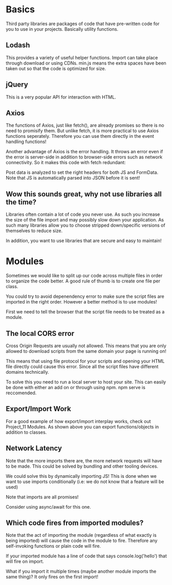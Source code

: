 # Basics

Third party libraries are packages of code that have pre-written code for you to use in your projects. Basically utility functions.

## Lodash

This provides a variety of useful helper functions. Import can take place through download or using CDNs. min.js means the extra spaces have been taken out so that the code is optimized for size.

## jQuery

This is a very popular API for interaction with HTML.

## Axios

The functions of Axios, just like fetch(), are already promises so there is no need to promisify them. But unlike fetch, it is more practical to use Axios functions seperately. Therefore you can use them directly in the event handling functions!

Another advantage of Axios is the error handling. It throws an error even if the error is server-side in addition to browser-side errors such as network connectivity. So it makes this code with fetch redundant:

<script>
      if (response.status >= 200 && response.status < 300) {
        return response.json();
      } else {
        return response.json().then((errData) => {
          console.log(errData);
          throw new Error("Something went wrong - server-side");
        });
      }
</script>

Post data is analyzed to set the right headers for both JS and FormData. Note that JS is automatically parsed into JSON before it is sent!

## Wow this sounds great, why not use libraries all the time?

Libraries often contain a lot of code you never use. As such you increase the size of the file import and may possibly slow down your application. As such many libraries allow you to choose stripped down/specific versions of themselves to reduce size.

In addition, you want to use libraries that are secure and easy to maintain!

# Modules

Sometimes we would like to split up our code across multiple files in order to organize the code better. A good rule of thumb is to create one file per class.

You could try to avoid depenendency error to make sure the script files are imported in the right order. However a better method is to use modules!

First we need to tell the browser that the script file needs to be treated as a module.

<script src="assets/scripts/app.js" defer type="module"></script>

## The local CORS error

Cross Origin Requests are usually not allowed. This means that you are only allowed to download scripts from the same domain your page is running on! 

This means that using file protocol for your scripts and opening your HTML file directly could cause this error. Since all the script files have different domains technically. 

To solve this you need to run a local server to host your site. This can easily be done with either an add on or through using npm. npm serve is reccomended. 

## Export/Import Work

<script>
// at export
export class Component{}
export function moveElement(param1){}
export default class {}


// at import
import {Component, moveElement} from './Component.js' // some people put .mjs which is module 
// get all items in file
import * as Component from './Component.js' // some people put .mjs which is module
// refer by nickname
import moveElement as displaceElement from './Component.js'
// import default
import Component from './Component' // since there is no {}, this is assumed to be default


// use this catch all object
*.moveElement(param1)
// use nickname
displaceElement(param1)

</script>


For a good example of how export/import interplay works, check out Project_11 Modules. As shown above you can export functions/objects in addition to classes.

## Network Latency

Note that the more imports there are, the more network requests will have to be made. This could be solved by bundling and other tooling devices. 

We could solve this by dynamically importing JS! This is done when we want to use imports conditionally (i.e: we do not know that a feature will be used)

Note that imports are all promises!

<script>
  const newElement = document.getElementById('new');
  if(!!newElement && !!newElement.innerText){
    import('./Tooltip.js').then(module=>{
      // module should be treated as *
      const toolTip = new module.Tooltip();
    })
  }
</script>

Consider using async/await for this one. 

## Which code fires from imported modules?

Note that the act of importing the module (regardless of what exactly is being imported) will cause the code in the module to fire. Therefore any self-invoking functions or plain code will fire. 

If your imported module has a line of code that says console.log('hello') that will fire on import. 

What if you import it multiple times (maybe another module imports the same thing)? It only fires on the first import!